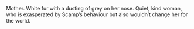 Mother. White fur with a dusting of grey on her nose. Quiet, kind woman, who is exasperated by Scamp’s behaviour but also wouldn’t change her for the world.